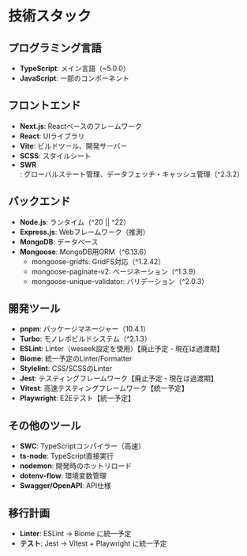 # 技術スタック

## プログラミング言語
- **TypeScript**: メイン言語（~5.0.0）
- **JavaScript**: 一部のコンポーネント

## フロントエンド
- **Next.js**: Reactベースのフレームワーク
- **React**: UIライブラリ
- **Vite**: ビルドツール、開発サーバー
- **SCSS**: スタイルシート
- **SWR**: グローバルステート管理、データフェッチ・キャッシュ管理（^2.3.2）

## バックエンド
- **Node.js**: ランタイム（^20 || ^22）
- **Express.js**: Webフレームワーク（推測）
- **MongoDB**: データベース
- **Mongoose**: MongoDB用ORM（^6.13.6）
  - mongoose-gridfs: GridFS対応（^1.2.42）
  - mongoose-paginate-v2: ページネーション（^1.3.9）
  - mongoose-unique-validator: バリデーション（^2.0.3）

## 開発ツール
- **pnpm**: パッケージマネージャー（10.4.1）
- **Turbo**: モノレポビルドシステム（^2.1.3）
- **ESLint**: Linter（weseek設定を使用）【廃止予定 - 現在は過渡期】
- **Biome**: 統一予定のLinter/Formatter
- **Stylelint**: CSS/SCSSのLinter
- **Jest**: テスティングフレームワーク【廃止予定 - 現在は過渡期】
- **Vitest**: 高速テスティングフレームワーク【統一予定】
- **Playwright**: E2Eテスト【統一予定】

## その他のツール
- **SWC**: TypeScriptコンパイラー（高速）
- **ts-node**: TypeScript直接実行
- **nodemon**: 開発時のホットリロード
- **dotenv-flow**: 環境変数管理
- **Swagger/OpenAPI**: API仕様

## 移行計画
- **Linter**: ESLint → Biome に統一予定
- **テスト**: Jest → Vitest + Playwright に統一予定